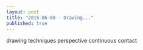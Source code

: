 ```yaml
---
layout: post
title: "2015-06-08 - Drawing..."
published: true
---
```


drawing techniques
perspective
continuous contact 


